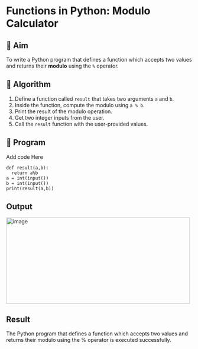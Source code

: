# Functions in Python: Modulo Calculator

## 🎯 Aim
To write a Python program that defines a function which accepts two values and returns their **modulo** using the `%` operator.

## 🧠 Algorithm
1. Define a function called `result` that takes two arguments `a` and `b`.
2. Inside the function, compute the modulo using `a % b`.
3. Print the result of the modulo operation.
4. Get two integer inputs from the user.
5. Call the `result` function with the user-provided values.

## 🧾 Program

Add code Here
```
def result(a,b):
  return a%b
a = int(input())
b = int(input())
print(result(a,b))
```

## Output
<img width="497" height="233" alt="image" src="https://github.com/user-attachments/assets/8d170552-6055-4a43-8ad2-3b0fa41523ee" />

## Result
The Python program that defines a function which accepts two values and returns their modulo using the % operator is executed successfully.

